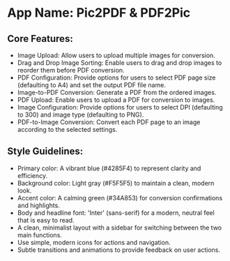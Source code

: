 # **App Name**: Pic2PDF & PDF2Pic

## Core Features:

- Image Upload: Allow users to upload multiple images for conversion.
- Drag and Drop Image Sorting: Enable users to drag and drop images to reorder them before PDF conversion.
- PDF Configuration: Provide options for users to select PDF page size (defaulting to A4) and set the output PDF file name.
- Image-to-PDF Conversion: Generate a PDF from the ordered images.
- PDF Upload: Enable users to upload a PDF for conversion to images.
- Image Configuration: Provide options for users to select DPI (defaulting to 300) and image type (defaulting to PNG).
- PDF-to-Image Conversion: Convert each PDF page to an image according to the selected settings.

## Style Guidelines:

- Primary color: A vibrant blue (#4285F4) to represent clarity and efficiency.
- Background color: Light gray (#F5F5F5) to maintain a clean, modern look.
- Accent color: A calming green (#34A853) for conversion confirmations and highlights.
- Body and headline font: 'Inter' (sans-serif) for a modern, neutral feel that is easy to read.
- A clean, minimalist layout with a sidebar for switching between the two main functions.
- Use simple, modern icons for actions and navigation.
- Subtle transitions and animations to provide feedback on user actions.
